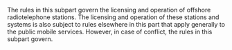 The rules in this subpart govern the licensing and operation of offshore radiotelephone stations. The licensing and operation of these stations and systems is also subject to rules elsewhere in this part that apply generally to the public mobile services. However, in case of conflict, the rules in this subpart govern.

